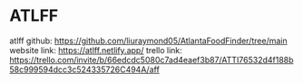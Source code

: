 # ATLFF
atlff
github: https://github.com/liuraymond05/AtlantaFoodFinder/tree/main
website link: https://atlff.netlify.app/
trello link: https://trello.com/invite/b/66edcdc5080c7ad4eaef3b87/ATTI76532d4f188b58c999594dcc3c524335726C494A/aff
